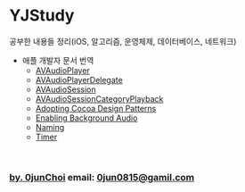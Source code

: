 # YJStudy
공부한 내용들 정리(iOS, 알고리즘, 운영체제, 데이터베이스, 네트워크)


* 애플 개발자 문서 번역
    * [AVAudioPlayer](https://github.com/0jun0815/YJStudy/tree/master/애플%20개발자%20문서%20번역/AVAudioPlayer)
    * [AVAudioPlayerDelegate](https://github.com/0jun0815/YJStudy/tree/master/애플%20개발자%20문서%20번역/AVAudioPlayerDelegate)
    * [AVAudioSession](https://github.com/0jun0815/YJStudy/tree/master/애플%20개발자%20문서%20번역/AVAudioSession)
    * [AVAudioSessionCategoryPlayback](https://github.com/0jun0815/YJStudy/tree/master/애플%20개발자%20문서%20번역/AVAudioSessionCategoryPlayback)
    * [Adopting Cocoa Design Patterns](https://github.com/0jun0815/YJStudy/tree/master/애플%20개발자%20문서%20번역/Adopting%20Cocoa%20Design%20Patterns)
    * [Enabling Background Audio](https://github.com/0jun0815/YJStudy/tree/master/애플%20개발자%20문서%20번역/Enabling%20Background%20Audio)
    * [Naming](https://github.com/0jun0815/YJStudy/tree/master/애플%20개발자%20문서%20번역/Naming)
    * [Timer](https://github.com/0jun0815/YJStudy/tree/master/애플%20개발자%20문서%20번역/Timer)


&nbsp;
&nbsp;      
### [by. 0junChoi](https://github.com/0jun0815) email: <0jun0815@gamil.com>
